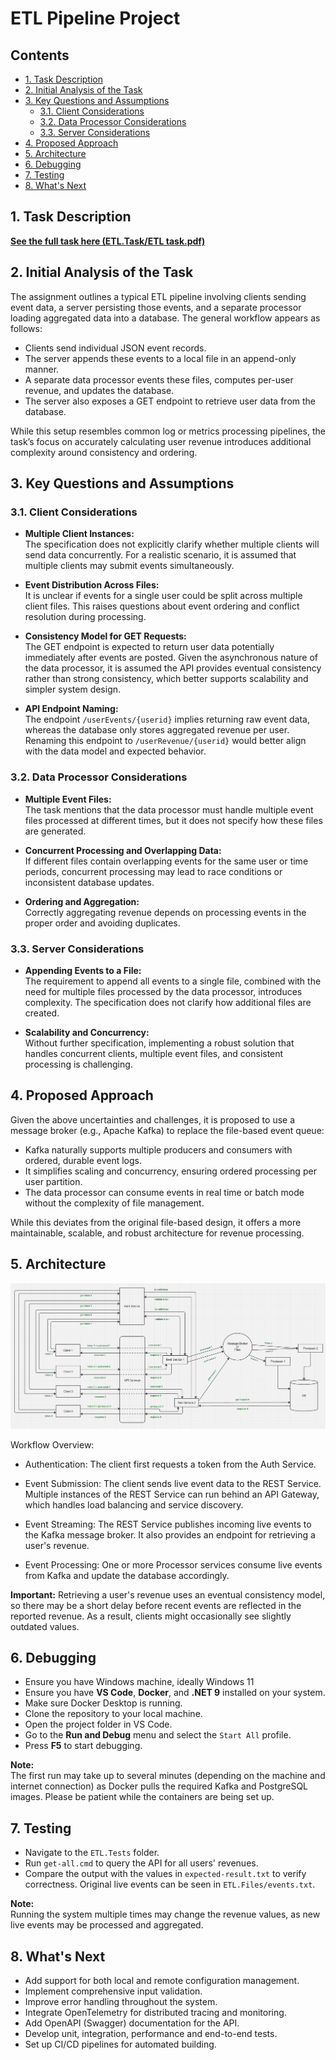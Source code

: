 # ETL Pipeline Project

## Contents

- [1. Task Description](#1-task-description)
- [2. Initial Analysis of the Task](#2-initial-analysis-of-the-task)
- [3. Key Questions and Assumptions](#3-key-questions-and-assumptions)
  - [3.1. Client Considerations](#31-client-considerations)
  - [3.2. Data Processor Considerations](#32-data-processor-considerations)
  - [3.3. Server Considerations](#33-server-considerations)
- [4. Proposed Approach](#4-proposed-approach)
- [5. Architecture](#5-architecture)
- [6. Debugging](#6-debugging)
- [7. Testing](#7-testing)
- [8. What's Next](#8-whats-next)

## 1. Task Description

**[See the full task here (ETL.Task/ETL task.pdf)](ETL.Task/ETL%20task.pdf)**

## 2. Initial Analysis of the Task

The assignment outlines a typical ETL pipeline involving clients sending event data, a server persisting those events, and a separate processor loading aggregated data into a database. The general workflow appears as follows:

- Clients send individual JSON event records.
- The server appends these events to a local file in an append-only manner.
- A separate data processor events these files, computes per-user revenue, and updates the database.
- The server also exposes a GET endpoint to retrieve user data from the database.

While this setup resembles common log or metrics processing pipelines, the task’s focus on accurately calculating user revenue introduces additional complexity around consistency and ordering.

## 3. Key Questions and Assumptions

### 3.1. Client Considerations

- **Multiple Client Instances:**  
  The specification does not explicitly clarify whether multiple clients will send data concurrently. For a realistic scenario, it is assumed that multiple clients may submit events simultaneously.

- **Event Distribution Across Files:**  
  It is unclear if events for a single user could be split across multiple client files. This raises questions about event ordering and conflict resolution during processing.

- **Consistency Model for GET Requests:**  
  The GET endpoint is expected to return user data potentially immediately after events are posted. Given the asynchronous nature of the data processor, it is assumed the API provides eventual consistency rather than strong consistency, which better supports scalability and simpler system design.

- **API Endpoint Naming:**  
  The endpoint `/userEvents/{userid}` implies returning raw event data, whereas the database only stores aggregated revenue per user. Renaming this endpoint to `/userRevenue/{userid}` would better align with the data model and expected behavior.

### 3.2. Data Processor Considerations

- **Multiple Event Files:**  
  The task mentions that the data processor must handle multiple event files processed at different times, but it does not specify how these files are generated.

- **Concurrent Processing and Overlapping Data:**  
  If different files contain overlapping events for the same user or time periods, concurrent processing may lead to race conditions or inconsistent database updates.

- **Ordering and Aggregation:**  
  Correctly aggregating revenue depends on processing events in the proper order and avoiding duplicates.

### 3.3. Server Considerations

- **Appending Events to a File:**  
  The requirement to append all events to a single file, combined with the need for multiple files processed by the data processor, introduces complexity. The specification does not clarify how additional files are created.

- **Scalability and Concurrency:**  
  Without further specification, implementing a robust solution that handles concurrent clients, multiple event files, and consistent processing is challenging.

## 4. Proposed Approach

Given the above uncertainties and challenges, it is proposed to use a message broker (e.g., Apache Kafka) to replace the file-based event queue:

- Kafka naturally supports multiple producers and consumers with ordered, durable event logs.
- It simplifies scaling and concurrency, ensuring ordered processing per user partition.
- The data processor can consume events in real time or batch mode without the complexity of file management.

While this deviates from the original file-based design, it offers a more maintainable, scalable, and robust architecture for revenue processing.

## 5. Architecture

![ETL Pipeline Architecture](ETL.Documents/arch.png)

Workflow Overview:

- Authentication:
  The client first requests a token from the Auth Service.

- Event Submission:
  The client sends live event data to the REST Service. Multiple instances of the REST Service can run behind an API Gateway, which handles load balancing and service discovery.

- Event Streaming:
  The REST Service publishes incoming live events to the Kafka message broker. It also provides an endpoint for retrieving a user's revenue.

- Event Processing:
  One or more Processor services consume live events from Kafka and update the database accordingly.

**Important:** Retrieving a user's revenue uses an eventual consistency model, so there may be a short delay before recent events are reflected in the reported revenue. As a result, clients might occasionally see slightly outdated values.

## 6. Debugging

- Ensure you have Windows machine, ideally Windows 11
- Ensure you have **VS Code**, **Docker**, and **.NET 9** installed on your system.
- Make sure Docker Desktop is running.
- Clone the repository to your local machine.
- Open the project folder in VS Code.
- Go to the **Run and Debug** menu and select the `Start All` profile.
- Press **F5** to start debugging.

**Note:**  
The first run may take up to several minutes (depending on the machine and internet connection) as Docker pulls the required Kafka and PostgreSQL images. Please be patient while the containers are being set up.

## 7. Testing

- Navigate to the `ETL.Tests` folder.
- Run `get-all.cmd` to query the API for all users' revenues.
- Compare the output with the values in `expected-result.txt` to verify correctness. Original live events can be seen in `ETL.Files/events.txt`.

**Note:**  
Running the system multiple times may change the revenue values, as new live events may be processed and aggregated.

## 8. What's Next

- Add support for both local and remote configuration management.
- Implement comprehensive input validation.
- Improve error handling throughout the system.
- Integrate OpenTelemetry for distributed tracing and monitoring.
- Add OpenAPI (Swagger) documentation for the API.
- Develop unit, integration, performance and end-to-end tests.
- Set up CI/CD pipelines for automated building.